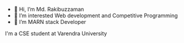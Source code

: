 - 👋 Hi, I’m Md. Rakibuzzaman
- 👀 I’m interested Web development and Competitive Programming
- 🌱 I’m MARN stack Developer

I'm a CSE student at Varendra University
